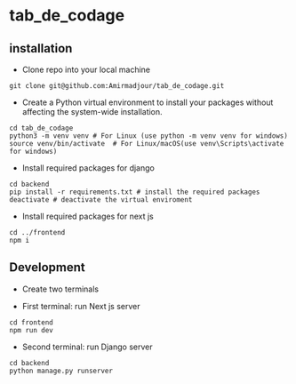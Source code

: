 # tab_de_codage

## installation

- Clone repo into your local machine

```
git clone git@github.com:Amirmadjour/tab_de_codage.git
```

- Create a Python virtual environment to install your packages without affecting the system-wide installation.

```
cd tab_de_codage
python3 -m venv venv # For Linux (use python -m venv venv for windows)
source venv/bin/activate  # For Linux/macOS(use venv\Scripts\activate for windows)
```

- Install required packages for django

```
cd backend
pip install -r requirements.txt # install the required packages
deactivate # deactivate the virtual enviroment
```

- Install required packages for next js

```
cd ../frontend
npm i
```

## Development

- Create two terminals

- First terminal: run Next js server

```
cd frontend
npm run dev
```

- Second terminal: run Django server

```
cd backend
python manage.py runserver
```
